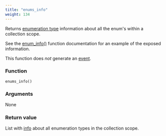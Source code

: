 ```yaml
---
title: "enums_info"
weight: 134
---
```


Returns [enumeration type](../../data-types/enum) information about all the enum's within a collection scope.

See the [enum_info()](../enum_info) function documentation for an example of the exposed information.

This function does *not* generate an [event](../../overview/events).

### Function

`enums_info()`

### Arguments

None

### Return value

List with [info](../../data-types/info) about all enumeration types in the collection scope.
